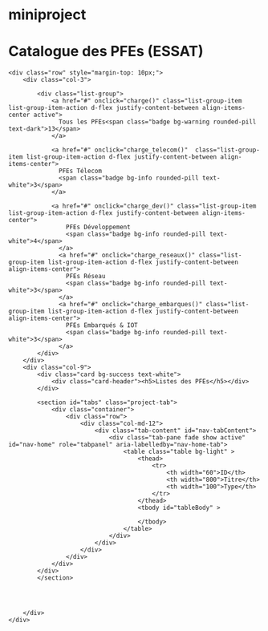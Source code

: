 # miniproject
<!DOCTYPE html>
<html lang="en">

<head>
<meta charset="UTF-8">
<title></title>
<link rel="stylesheet" href="bootstrap/css/bootstrap.min.css">
<link rel="stylesheet" href="fontawesome/css/all.css">
<title>Catlogues des PFEs</title>

<script type="text/javascript">


var xhr = new XMLHttpRequest();
    var connect="vide";

    function charge() {
            xhr.open("GET", "http://chakerbm.tn/ajax/pfe/pfes.php ", true);
            xhr.send();
            xhr.onreadystatechange = function() {
                if (xhr.readyState == 4 && xhr.status == 200) {
                    afficher(xhr.responseXML);
                }
            }
        }

        function charge_reseaux() {
            xhr.open("GET", "https://appessat707.000webhostapp.com/pfespartypes.php?type=reseaux", true);
            xhr.send();
            xhr.onreadystatechange = function() {
                if (xhr.readyState == 4 && xhr.status == 200) {
                    afficher(xhr.responseXML);
                }
            }
        }

        function charge_embarques() {
            xhr.open("GET", "https://appessat707.000webhostapp.com/pfespartypes.php?type=Embarques et IoT", true);
            xhr.send();
            xhr.onreadystatechange = function() {
                if (xhr.readyState == 4 && xhr.status == 200) {                  
                    afficher(xhr.responseXML);
                }
            }
        }

        function charge_dev() {
            xhr.open("GET", "https://appessat707.000webhostapp.com/pfespartypes.php?type=Developpement", true);
            xhr.send();
            xhr.onreadystatechange = function() {
                if (xhr.readyState == 4 && xhr.status == 200) {
                    // console.log(xhr.responseXML);
                    afficher(xhr.responseXML);
                }
            }
        }

        function charge_telecom() {
            xhr.open("GET", "https://appessat707.000webhostapp.com/pfespartypes.php?type=Telecom", true);
            xhr.send();
            xhr.onreadystatechange = function() {
                if (xhr.readyState == 4 && xhr.status == 200) {
                    // console.log(xhr.responseXML);
                    afficher(xhr.responseXML);
                }
            }
        }

        function afficher(data) {
            var els = data.getElementsByTagName("pfe");
            var liste = document.getElementById("tableBody");
            liste.innerHTML = "";
            for (var i = 0; i < els.length; i++) {

                  var tr = document.createElement('tr');
                var id = document.createElement('td');
                var titre = document.createElement('td');
                var type = document.createElement('td');

                id.innerHTML = els[i].getAttribute('id');
                titre.innerHTML = els[i].getAttribute('titre');
                type.innerHTML = els[i].getAttribute('type');

                tr.appendChild(id);
                tr.appendChild(titre);
                tr.appendChild(type);

                liste.appendChild(tr);

            }


        }

   
        
        


</script>

</head>


<body onload="charge()">
    <div class="card bg-primary text-white">
        <div class="card-header"><h1> Catalogue des PFEs (ESSAT) </h1> </div>
    </div>

    <div class="row" style="margin-top: 10px;">
        <div class="col-3">
        
            <div class="list-group">
                <a href="#" onclick="charge()" class="list-group-item list-group-item-action d-flex justify-content-between align-items-center active">
                  Tous les PFEs<span class="badge bg-warning rounded-pill text-dark">13</span>               
                </a>

                <a href="#" onclick="charge_telecom()"  class="list-group-item list-group-item-action d-flex justify-content-between align-items-center">
                  PFEs Télecom
                  <span class="badge bg-info rounded-pill text-white">3</span>
                </a>

                <a href="#" onclick="charge_dev()" class="list-group-item list-group-item-action d-flex justify-content-between align-items-center">
                    PFEs Développement
                    <span class="badge bg-info rounded-pill text-white">4</span>
                  </a>
                  <a href="#" onclick="charge_reseaux()" class="list-group-item list-group-item-action d-flex justify-content-between align-items-center">
                    PFEs Réseau
                    <span class="badge bg-info rounded-pill text-white">3</span>
                  </a>
                  <a href="#" onclick="charge_embarques()" class="list-group-item list-group-item-action d-flex justify-content-between align-items-center">
                    PFEs Embarqués & IOT
                    <span class="badge bg-info rounded-pill text-white">3</span>
                  </a>
            </div>
        </div>
        <div class="col-9">
            <div class="card bg-success text-white">
                <div class="card-header"><h5>Listes des PFEs</h5></div>
            </div>

            <section id="tabs" class="project-tab">
                <div class="container">
                    <div class="row">
                        <div class="col-md-12">
                            <div class="tab-content" id="nav-tabContent">
                                <div class="tab-pane fade show active" id="nav-home" role="tabpanel" aria-labelledby="nav-home-tab">
                                    <table class="table bg-light" >
                                        <thead>
                                            <tr>
                                                <th width="60">ID</th>
                                                <th width="800">Titre</th>
                                                <th width="100">Type</th>
                                            </tr>
                                        </thead>
                                        <tbody id="tableBody" >
                
                                        </tbody>
                                    </table>
                                </div>
                            </div>
                        </div>
                    </div>
                </div>
            </div>
            </section>
            
            
            

        </div>
    </div>
               
      
        

</body>
</html>
